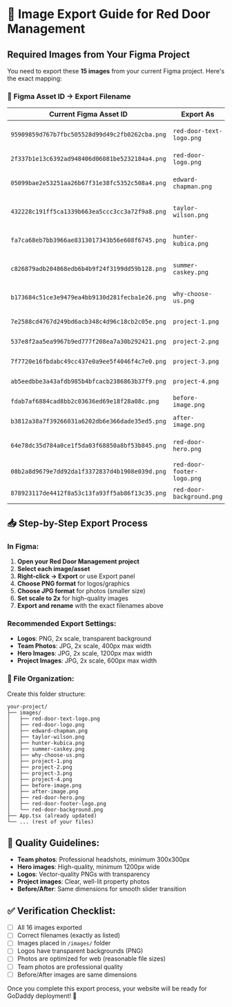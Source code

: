 # 📸 Image Export Guide for Red Door Management

## Required Images from Your Figma Project

You need to export these **15 images** from your current Figma project. Here's the exact mapping:

### 🎨 Figma Asset ID → Export Filename

| Current Figma Asset ID | Export As | Description |
|------------------------|-----------|-------------|
| `95909859d767b7fbc505528d99d49c2fb0262cba.png` | `red-door-text-logo.png` | Header logo with text |
| `2f337b1e13c6392ad948406d06081be5232184a4.png` | `red-door-logo.png` | Main logo symbol |
| `05099bae2e53251aa26b67f31e38fc5352c508a4.png` | `edward-chapman.png` | Edward Chapman photo |
| `432228c191ff5ca1339b663ea5ccc3cc3a72f9a8.png` | `taylor-wilson.png` | Taylor Wilson photo |
| `fa7ca68eb7bb3966ae8313017343b56e608f6745.png` | `hunter-kubica.png` | Hunter Kubica photo |
| `c826879adb204868edb6b4b9f24f3199dd59b128.png` | `summer-caskey.png` | Summer Caskey photo |
| `b173684c51ce3e9479ea4bb9130d281fecba1e26.png` | `why-choose-us.png` | Why choose us section |
| `7e2588cd4767d249bd6acb348c4d96c18cb2c05e.png` | `project-1.png` | Project portfolio 1 |
| `537e8f2aa5ea9967b9ed777f208ea7a30b292421.png` | `project-2.png` | Project portfolio 2 |
| `7f7720e16fbdabc49cc437e0a9ee5f4046f4c7e0.png` | `project-3.png` | Project portfolio 3 |
| `ab5eedbbe3a43afdb985b4bfcacb2386863b37f9.png` | `project-4.png` | Project portfolio 4 |
| `fdab7af6884cad8bb2c03636ed69e18f28a08c.png` | `before-image.png` | Before/After - Before |
| `b3812a38a7f39266031a6202db6e366dade35ed5.png` | `after-image.png` | Before/After - After |
| `64e78dc35d784a0ce1f5da03f68850a8bf53b845.png` | `red-door-hero.png` | Hero section image |
| `08b2a8d9679e7dd92da1f3372837d4b1908e039d.png` | `red-door-footer-logo.png` | Footer logo |
| `878923117de4412f8a53c13fa93ff5ab86f13c35.png` | `red-door-background.png` | Background image |

## 📥 Step-by-Step Export Process

### In Figma:
1. **Open your Red Door Management project**
2. **Select each image/asset**
3. **Right-click → Export** or use Export panel
4. **Choose PNG format** for logos/graphics
5. **Choose JPG format** for photos (smaller size)
6. **Set scale to 2x** for high-quality images
7. **Export and rename** with the exact filenames above

### Recommended Export Settings:
- **Logos**: PNG, 2x scale, transparent background
- **Team Photos**: JPG, 2x scale, 400px max width
- **Hero Images**: JPG, 2x scale, 1200px max width
- **Project Images**: JPG, 2x scale, 600px max width

### 📁 File Organization:
Create this folder structure:
```
your-project/
├── images/
│   ├── red-door-text-logo.png
│   ├── red-door-logo.png
│   ├── edward-chapman.png
│   ├── taylor-wilson.png
│   ├── hunter-kubica.png
│   ├── summer-caskey.png
│   ├── why-choose-us.png
│   ├── project-1.png
│   ├── project-2.png
│   ├── project-3.png
│   ├── project-4.png
│   ├── before-image.png
│   ├── after-image.png
│   ├── red-door-hero.png
│   ├── red-door-footer-logo.png
│   └── red-door-background.png
├── App.tsx (already updated)
└── ... (rest of your files)
```

## 🎯 Quality Guidelines:
- **Team photos**: Professional headshots, minimum 300x300px
- **Hero images**: High-quality, minimum 1200px wide
- **Logos**: Vector-quality PNGs with transparency
- **Project images**: Clear, well-lit property photos
- **Before/After**: Same dimensions for smooth slider transition

## ✅ Verification Checklist:
- [ ] All 16 images exported
- [ ] Correct filenames (exactly as listed)
- [ ] Images placed in `/images/` folder
- [ ] Logos have transparent backgrounds (PNG)
- [ ] Photos are optimized for web (reasonable file sizes)
- [ ] Team photos are professional quality
- [ ] Before/After images are same dimensions

Once you complete this export process, your website will be ready for GoDaddy deployment! 🚀